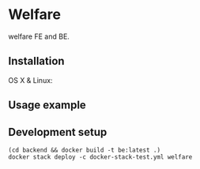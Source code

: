 # Welfare
> 

welfare FE and BE.

## Installation

OS X & Linux:

## Usage example

## Development setup

    (cd backend && docker build -t be:latest .)
    docker stack deploy -c docker-stack-test.yml welfare

